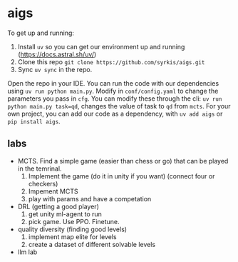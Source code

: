 # aigs

To get up and running:

1. Install `uv` so you can get our environment up and running (https://docs.astral.sh/uv/)
2. Clone this repo `git clone https://github.com/syrkis/aigs.git`
3. Sync `uv sync` in the repo.

Open the repo in your IDE. You can run the code with our dependencies using `uv run python main.py`.
Modify in `conf/config.yaml` to change the parameters you pass in `cfg`.
You can modify these through the cli: `uv run python main.py task=qd`, changes the value of task to `qd` from `mcts`.
For your own project, you can add our code as a dependency, with `uv add aigs` or `pip install aigs`.

## labs

- MCTS. Find a simple game (easier than chess or go) that can be played in the temrinal.
  1. Implement the game (do it in unity if you want) (connect four or checkers)
  2. Impement MCTS
  3. play with params and have a competation
- DRL (getting a good player)
  1. get unity ml-agent to run
  2. pick game. Use PPO. Finetune.
- quality diversity (finding good levels)
  1. implement map elite for levels
  2. create a dataset of different solvable levels
- llm lab

<!--## Exam-->

<!--1. Make your own game that is more awesome than default unity, and train ppo on it-->
